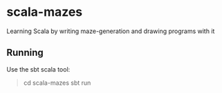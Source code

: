 # scala-mazes

Learning Scala by writing maze-generation and drawing programs with it

## Running

Use the sbt scala tool:

> cd scala-mazes
> sbt
> run

